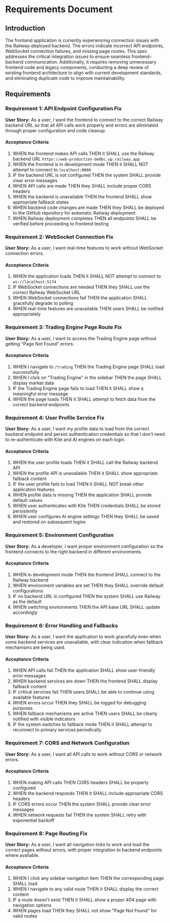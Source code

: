 # Requirements Document

## Introduction

The frontend application is currently experiencing connection issues with the Railway-deployed backend. The errors indicate incorrect API endpoints, WebSocket connection failures, and missing page routes. This spec addresses the critical integration issues to ensure seamless frontend-backend communication. Additionally, it requires removing unnecessary frontend code and legacy components, conducting a deep review of existing frontend architecture to align with current development standards, and eliminating duplicate code to improve maintainability.

## Requirements

### Requirement 1: API Endpoint Configuration Fix

**User Story:** As a user, I want the frontend to connect to the correct Railway backend URL so that all API calls work properly and errors are eliminated through proper configuration and code cleanup.

#### Acceptance Criteria

1. WHEN the frontend makes API calls THEN it SHALL use the Railway backend URL `https://web-production-de0bc.up.railway.app`
2. WHEN the frontend is in development mode THEN it SHALL NOT attempt to connect to `localhost:8000`
3. IF the backend URL is not configured THEN the system SHALL provide clear error messages
4. WHEN API calls are made THEN they SHALL include proper CORS headers
5. WHEN the backend is unavailable THEN the frontend SHALL show appropriate fallback states
6. WHEN backend code changes are made THEN they SHALL be deployed to the GitHub repository for automatic Railway deployment
7. WHEN Railway deployment completes THEN all endpoints SHALL be verified before proceeding to frontend testing

### Requirement 2: WebSocket Connection Fix

**User Story:** As a user, I want real-time features to work without WebSocket connection errors.

#### Acceptance Criteria

1. WHEN the application loads THEN it SHALL NOT attempt to connect to `ws://localhost:5174`
2. IF WebSocket connections are needed THEN they SHALL use the correct Railway WebSocket URL
3. WHEN WebSocket connections fail THEN the application SHALL gracefully degrade to polling
4. WHEN real-time features are unavailable THEN users SHALL be notified appropriately

### Requirement 3: Trading Engine Page Route Fix

**User Story:** As a user, I want to access the Trading Engine page without getting "Page Not Found" errors.

#### Acceptance Criteria

1. WHEN I navigate to `/trading` THEN the Trading Engine page SHALL load successfully
2. WHEN I click on "Trading Engine" in the sidebar THEN the page SHALL display market data
3. IF the Trading Engine page fails to load THEN it SHALL show a meaningful error message
4. WHEN the page loads THEN it SHALL attempt to fetch data from the correct backend endpoints

### Requirement 4: User Profile Service Fix

**User Story:** As a user, I want my profile data to load from the correct backend endpoint and persist authentication credentials so that I don't need to re-authenticate with Kite and AI engines on each login.

#### Acceptance Criteria

1. WHEN the user profile loads THEN it SHALL call the Railway backend API
2. WHEN the profile API is unavailable THEN it SHALL show appropriate fallback content
3. IF the user profile fails to load THEN it SHALL NOT break other application features
4. WHEN profile data is missing THEN the application SHALL provide default values
5. WHEN user authenticates with Kite THEN credentials SHALL be stored persistently
6. WHEN user configures AI engine settings THEN they SHALL be saved and restored on subsequent logins

### Requirement 5: Environment Configuration

**User Story:** As a developer, I want proper environment configuration so the frontend connects to the right backend in different environments.

#### Acceptance Criteria

1. WHEN in development mode THEN the frontend SHALL connect to the Railway backend
2. WHEN environment variables are set THEN they SHALL override default configurations
3. IF no backend URL is configured THEN the system SHALL use Railway as the default
4. WHEN switching environments THEN the API base URL SHALL update accordingly

### Requirement 6: Error Handling and Fallbacks

**User Story:** As a user, I want the application to work gracefully even when some backend services are unavailable, with clear indication when fallback mechanisms are being used.

#### Acceptance Criteria

1. WHEN API calls fail THEN the application SHALL show user-friendly error messages
2. WHEN backend services are down THEN the frontend SHALL display fallback content
3. IF critical services fail THEN users SHALL be able to continue using available features
4. WHEN errors occur THEN they SHALL be logged for debugging purposes
5. WHEN fallback mechanisms are active THEN users SHALL be clearly notified with visible indicators
6. IF the system switches to fallback mode THEN it SHALL attempt to reconnect to primary services periodically

### Requirement 7: CORS and Network Configuration

**User Story:** As a user, I want all API calls to work without CORS or network errors.

#### Acceptance Criteria

1. WHEN making API calls THEN CORS headers SHALL be properly configured
2. WHEN the backend responds THEN it SHALL include appropriate CORS headers
3. IF CORS errors occur THEN the system SHALL provide clear error messages
4. WHEN network requests fail THEN the system SHALL retry with exponential backoff

### Requirement 8: Page Routing Fix

**User Story:** As a user, I want all navigation links to work and load the correct pages without errors, with proper integration to backend endpoints where available.

#### Acceptance Criteria

1. WHEN I click any sidebar navigation item THEN the corresponding page SHALL load
2. WHEN I navigate to any valid route THEN it SHALL display the correct content
3. IF a route doesn't exist THEN it SHALL show a proper 404 page with navigation options
4. WHEN pages load THEN they SHALL not show "Page Not Found" for valid routes